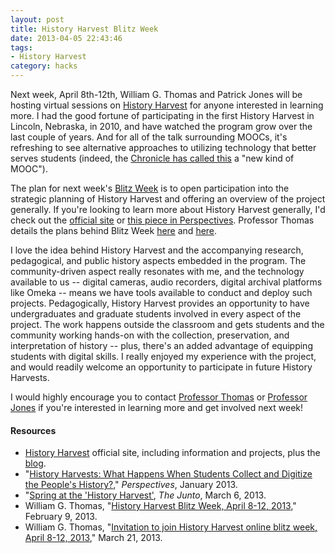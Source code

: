 ```yaml
---
layout: post
title: History Harvest Blitz Week
date: 2013-04-05 22:43:46
tags:
- History Harvest
category: hacks
---
```


Next week, April 8th-12th, William G. Thomas and Patrick Jones will be hosting virtual sessions on [History Harvest](http://historyharvest.unl.edu) for anyone interested in learning more. I had the good fortune of participating in the first History Harvest in Lincoln, Nebraska, in 2010, and have watched the program grow over the last couple of years. And for all of the talk surrounding MOOCs, it's refreshing to see alternative approaches to utilizing technology that better serves students (indeed, the [Chronicle has called this](http://chronicle.com/blogs/wiredcampus/history-harvest-project-may-spawn-a-new-kind-of-mooc/41329) a "new kind of MOOC").

The plan for next week's [Blitz Week](http://railroads.unl.edu/blog/?p=1009) is to open participation into the strategic planning of History Harvest and offering an overview of the project generally. If you're looking to learn more about History Harvest generally, I'd check out the [official site](http://historyharvest.unl.edu) or [this piece in Perspectives](http://www.historians.org/perspectives/issues/2013/1301/History-Harvests_Students-Digitize-Peoples-History.cfm). Professor Thomas details the plans behind Blitz Week [here](http://railroads.unl.edu/blog/?p=1009) and [here](http://railroads.unl.edu/blog/?p=1023).

I love the idea behind History Harvest and the accompanying research, pedagogical, and public history aspects embedded in the program. The community-driven aspect really resonates with me, and the technology available to us -- digital cameras, audio recorders, digital archival platforms like Omeka -- means we have tools available to conduct and deploy such projects. Pedagogically, History Harvest provides an opportunity to have undergraduates and graduate students involved in every aspect of the project. The work happens outside the classroom and gets students and the community working hands-on with the collection, preservation, and interpretation of history -- plus, there's an added advantage of equipping students with digital skills. I really enjoyed my experience with the project, and would readily welcome an opportunity to participate in future History Harvests.

I would highly encourage you to contact [Professor Thomas](http://history.unl.edu/facultystaff/profile.asp?ID=34) or [Professor Jones](http://history.unl.edu/facultystaff/profile.asp?ID=134) if you're interested in learning more and get involved next week!

#### Resources

* [History Harvest](http://historyharvest.unl.edu) official site, including information and projects, plus the [blog](http://historyharvest.wordpress.com).
* "[History Harvests: What Happens When Students Collect and Digitize the People's History?](http://www.historians.org/perspectives/issues/2013/1301/History-Harvests_Students-Digitize-Peoples-History.cfm)," *Perspectives*, January 2013.
* "[Spring at the 'History Harvest'](http://earlyamericanists.com/2013/03/06/spring-at-the-history-harvest/), *The Junto*, March 6, 2013.
* William G. Thomas, "[History Harvest Blitz Week, April 8-12, 2013](http://railroads.unl.edu/blog/?p=1009)," February 9, 2013.
* William G. Thomas, "[Invitation to join History Harvest online blitz week, April 8-12, 2013](http://railroads.unl.edu/blog/?p=1023)," March 21, 2013.